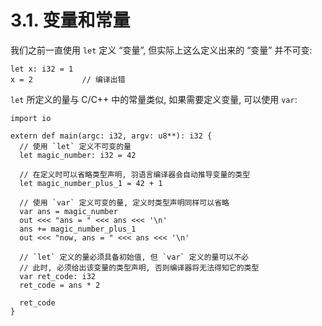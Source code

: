# 3.1. 变量和常量

我们之前一直使用 `let` 定义 “变量”, 但实际上这么定义出来的 “变量” 并不可变:

```yu
let x: i32 = 1
x = 2           // 编译出错
```

`let` 所定义的量与 C/C++ 中的常量类似, 如果需要定义变量, 可以使用 `var`:

```yu
import io

extern def main(argc: i32, argv: u8**): i32 {
  // 使用 `let` 定义不可变的量
  let magic_number: i32 = 42

  // 在定义时可以省略类型声明, 羽语言编译器会自动推导变量的类型
  let magic_number_plus_1 = 42 + 1

  // 使用 `var` 定义可变的量, 定义时类型声明同样可以省略
  var ans = magic_number
  out <<< "ans = " <<< ans <<< '\n'
  ans += magic_number_plus_1
  out <<< "now, ans = " <<< ans <<< '\n'

  // `let` 定义的量必须具备初始值, 但 `var` 定义的量可以不必
  // 此时, 必须给出该变量的类型声明, 否则编译器将无法得知它的类型
  var ret_code: i32
  ret_code = ans * 2

  ret_code
}
```
